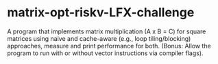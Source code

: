 # matrix-opt-riskv-LFX-challenge
A program that implements matrix multiplication (A x B = C) for square matrices using naive and cache-aware (e.g., loop tiling/blocking) approaches, measure and print performance for both. (Bonus: Allow the program to run with or without vector instructions via compiler flags).
